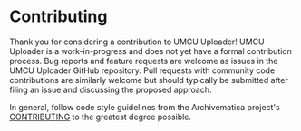 # Contributing

Thank you for considering a contribution to UMCU Uploader!
UMCU Uploader is a work-in-progress and does not yet have a formal
contribution process. Bug reports and feature requests are welcome as
issues in the UMCU Uploader GitHub repository. Pull requests with community
code contributions are similarly welcome but should typically be
submitted after filing an issue and discussing the proposed approach.

In general, follow code style guidelines from the Archivematica
project's [CONTRIBUTING](https://github.com/artefactual/archivematica/blob/118dd731d7f24606e0aa83d46acdafbd2fe88755/CONTRIBUTING.md)
to the greatest degree possible.
